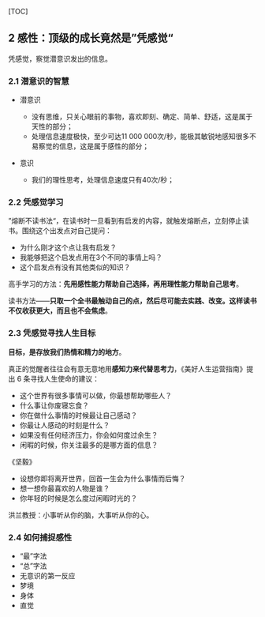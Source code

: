 
[TOC]

## 2 感性：顶级的成长竟然是”凭感觉“

凭感觉，察觉潜意识发出的信息。



### 2.1 潜意识的智慧

- 潜意识
  - 没有思维，只关心眼前的事物，喜欢即刻、确定、简单、舒适，这是属于天性的部分；
  - 处理信息速度极快，至少可达11 000 000次/秒，能极其敏锐地感知很多不易察觉的信息，这是属于感性的部分；

- 意识
  - 我们的理性思考，处理信息速度只有40次/秒；



### 2.2 凭感觉学习

”熔断不读书法“，在读书时一旦看到有启发的内容，就触发熔断点，立刻停止读书。围绕这个出发点对自己提问：

- 为什么刚才这个点让我有启发？
- 我能够把这个启发点用在3个不同的事情上吗？
- 这个启发点有没有其他类似的知识？

高手学习的方法：**先用感性能力帮助自己选择，再用理性能力帮助自己思考**。

读书方法——**只取一个全书最触动自己的点，然后尽可能去实践、改变。这样读书不仅收获更大，而且也不会焦虑**。



### 2.3 凭感觉寻找人生目标

**目标，是存放我们热情和精力的地方**。

真正的觉醒者往往会有意无意地用**感知力来代替思考力**，《美好人生运营指南》提出 6 条寻找人生使命的建议：

- 这个世界有很多事情可以做，你最想帮助哪些人？
- 什么事让你废寝忘食？
- 你在做什么事情的时候最让自己感动？
- 你最让人感动的时刻是什么？
- 如果没有任何经济压力，你会如何度过余生？
- 闲暇的时候，你关注最多的是哪方面的信息？

《坚毅》

- 设想你即将离开世界，回首一生会为什么事情而后悔？
- 想一想你最喜欢的人物是谁？
- 你年轻的时候是怎么度过闲暇时光的？

洪兰教授：小事听从你的脑，大事听从你的心。



### 2.4 如何捕捉感性

- “最”字法
- “总”字法
- 无意识的第一反应
- 梦境
- 身体
- 直觉

